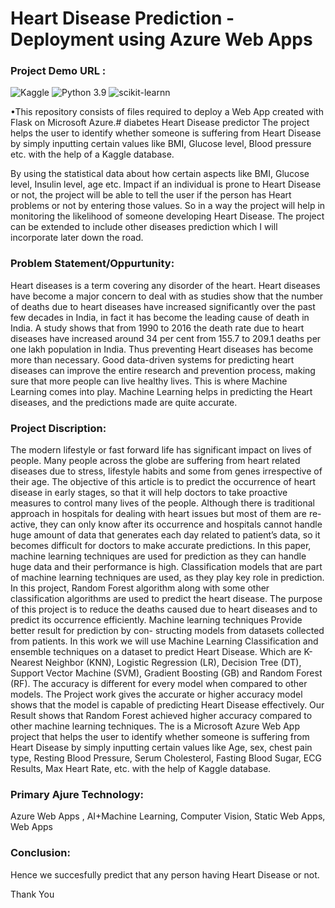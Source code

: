 # Heart Disease Prediction - Deployment using Azure Web Apps

### Project Demo URL : 

![Kaggle](https://img.shields.io/badge/Dataset-Kaggle-blue.svg) ![Python 3.9](https://img.shields.io/badge/python-3.9-green) ![scikit-learnn](https://img.shields.io/badge/Library-Scikit_Learn-orange.svg)

•This repository consists of files required to deploy a Web App created with Flask on Microsoft Azure.# diabetes Heart Disease predictor The project helps the user to identify whether someone is suffering from Heart Disease by simply inputting certain values like BMI, Glucose level, Blood pressure etc. with the help of a Kaggle database.

By using the statistical data about how certain aspects like BMI, Glucose level, Insulin level, age etc. Impact if an individual is prone to Heart Disease or not, the project will be able to tell the user if the person has Heart problems or not by entering those values. So in a way the project will help in monitoring the likelihood of someone developing Heart Disease. The project can be extended to include other diseases prediction which I will incorporate later down the road.

### Problem Statement/Oppurtunity:
Heart diseases is a term covering any disorder of the heart. Heart diseases have become a major concern to deal with as studies show that the number of deaths due to heart diseases have increased significantly over the past few decades in India, in fact it has become the leading cause of death in India.
A study shows that from 1990 to 2016 the death rate due to heart diseases have increased around 34 per cent from 155.7 to 209.1 deaths per one lakh population in India.
Thus preventing Heart diseases has become more than necessary. Good data-driven systems for predicting heart diseases can improve the entire research and prevention process, making sure that more people can live healthy lives. This is where Machine Learning comes into play. Machine Learning helps in predicting the Heart diseases, and the predictions made are quite accurate.

### Project Discription:
The modern lifestyle or fast forward life has significant impact on lives of people. Many people across the globe are suffering from heart related diseases due to stress, lifestyle habits and some from genes irrespective of their age. The objective of this article is to predict the occurrence of heart disease in early stages, so that it will help doctors to take proactive measures to control many lives of the people. Although there is traditional approach in hospitals for dealing with heart issues but most of them are re-active, they can only know after its occurrence and hospitals cannot handle huge amount of data that generates each day related to patient’s data, so it becomes difficult for doctors to make accurate predictions. In this paper, machine learning techniques are used for prediction as they can handle huge data and their performance is high. Classification models that are part of machine learning techniques are used, as they play key role in prediction. In this project, Random Forest algorithm along with some other classification algorithms are used to predict the heart disease. The purpose of this project is to reduce the deaths caused due to heart diseases and to predict its occurrence efficiently.
Machine learning techniques Provide better result for prediction by con- structing models from datasets collected from patients. In this work we will use Machine Learning Classification and ensemble techniques on a dataset to predict Heart Disease. Which are K-Nearest Neighbor (KNN), Logistic Regression (LR), Decision Tree (DT), Support Vector Machine (SVM), Gradient Boosting (GB) and Random Forest (RF). The accuracy is different for every model when compared to other models. The Project work gives the accurate or higher accuracy model shows that the model is capable of predicting Heart Disease effectively. Our Result shows that Random Forest achieved higher accuracy compared to other machine learning techniques. The is a Microsoft Azure Web App project that helps the user to identify whether someone is suffering from Heart Disease by simply inputting certain values like Age, sex, chest pain type, Resting Blood Pressure, Serum Cholesterol, Fasting Blood Sugar, ECG Results, Max Heart Rate, etc. with the help of Kaggle database.

### Primary Ajure Technology:
Azure Web Apps , AI+Machine Learning, Computer Vision, Static Web Apps, Web Apps

### Conclusion:
Hence we succesfully predict that any person having Heart Disease or not.

Thank You
